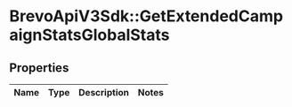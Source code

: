# BrevoApiV3Sdk::GetExtendedCampaignStatsGlobalStats

## Properties
Name | Type | Description | Notes
------------ | ------------- | ------------- | -------------


